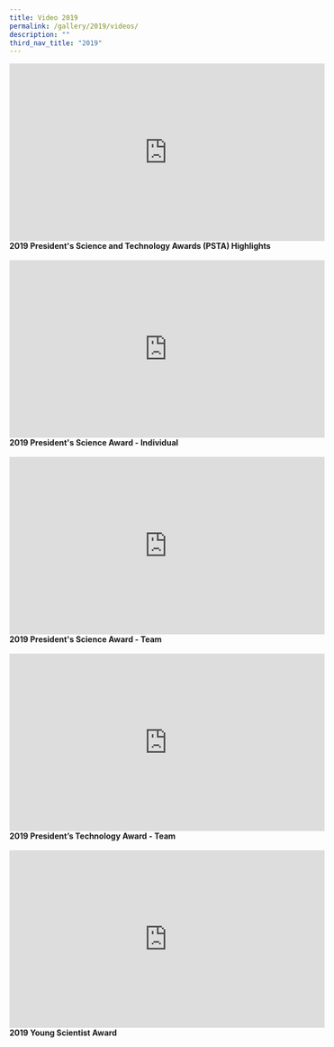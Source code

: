 ```yaml
---
title: Video 2019
permalink: /gallery/2019/videos/
description: ""
third_nav_title: "2019"
---
```

<iframe width="560" height="315" src="https://www.youtube.com/embed/DIHKkI_TiyQ" title="YouTube video player" frameborder="0" allow="accelerometer; autoplay; clipboard-write; encrypted-media; gyroscope; picture-in-picture; web-share" allowfullscreen></iframe>
<b>
2019 President's Science and Technology Awards (PSTA) Highlights
</b><br><br>
	
<iframe width="560" height="315" src="https://www.youtube.com/embed/SIEIOyxAH6o" title="YouTube video player" frameborder="0" allow="accelerometer; autoplay; clipboard-write; encrypted-media; gyroscope; picture-in-picture; web-share" allowfullscreen></iframe>
<b>
2019 President's Science Award - Individual
</b><br><br>

<iframe width="560" height="315" src="https://www.youtube.com/embed/3gNb4WgKAHM" title="YouTube video player" frameborder="0" allow="accelerometer; autoplay; clipboard-write; encrypted-media; gyroscope; picture-in-picture; web-share" allowfullscreen></iframe>
<b>
2019 President's Science Award - Team
</b><br><br>

<iframe width="560" height="315" src="https://www.youtube.com/embed/SuoWWOQmTqo" title="YouTube video player" frameborder="0" allow="accelerometer; autoplay; clipboard-write; encrypted-media; gyroscope; picture-in-picture; web-share" allowfullscreen></iframe>
<b>
2019 President’s Technology Award - Team
</b><br><br>

<iframe width="560" height="315" src="https://www.youtube.com/embed/dsY4H_gvSUQ" title="YouTube video player" frameborder="0" allow="accelerometer; autoplay; clipboard-write; encrypted-media; gyroscope; picture-in-picture; web-share" allowfullscreen></iframe>
<b>
2019 Young Scientist Award
</b><br><br>